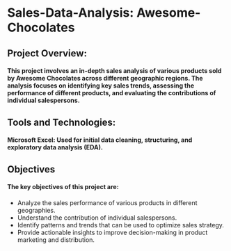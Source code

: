 # Sales-Data-Analysis: Awesome-Chocolates

## Project Overview:
#### This project involves an in-depth sales analysis of various products sold by Awesome Chocolates across different geographic regions. The analysis focuses on identifying key sales trends, assessing the performance of different products, and evaluating the contributions of individual salespersons.

## Tools and Technologies:
#### Microsoft Excel: Used for initial data cleaning, structuring, and exploratory data analysis (EDA).

## Objectives
#### The key objectives of this project are:

#### 
+ Analyze the sales performance of various products in different geographies.
+ Understand the contribution of individual salespersons.
+ Identify patterns and trends that can be used to optimize sales strategy.
+ Provide actionable insights to improve decision-making in product marketing and distribution.
